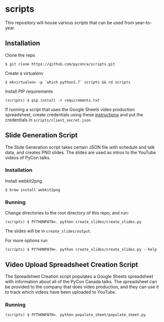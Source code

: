 # scripts

This repository will house various scripts that can be used from year-to-year.

## Installation

Clone the repo

    $ git clone https://github.com/pyconca/scripts.git

Create a virtualenv

    $ mkvirtualenv -p `which python2.7` scripts && cd scripts

Install PIP requirements

    (scripts) $ pip install -r requirements.txt

If running a script that uses the Google Sheets video production spreadsheet, create credentials using these
[instructions](https://developers.google.com/sheets/quickstart/python) and put the credentials in
`scripts/client_secret.json`

## Slide Generation Script

The Slide Generation script takes certain JSON file with schedule and talk data, and creates PNG slides. The slides are
used as intros to the YouTube videos of PyCon talks.

### Installation

Install webkit2png

    $ brew install webkit2png

### Running

Change directories to the root directory of this repo, and run:

    (scripts) $ PYTHONPATH=. python create_slides/create_slides.py

The slides will be in `create_slides/output`.

For more options run

    (scripts) $ PYTHONPATH=. python create_slides/create_slides.py --help

## Video Upload Spreadsheet Creation Script

The Spreadsheet Creation script populates a Google Sheets spreadsheet with information about all of the PyCon Canada
talks. The spreadsheet can be provided to the company that does video production, and they can use it to track which
videos have been uploaded to YouTube.

### Running

    (scripts) $ PYTHONPATH=. python populate_sheet/populate_sheet.py
